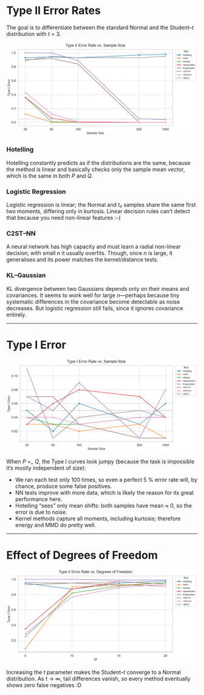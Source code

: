 # Type II Error Rates

The goal is to differentiate between the standard Normal and the Student–_t_ distribution with _t_ = 3.

![Empirical Type II error rates (Normal vs. t₃) as sample size increases.](tests/images/type2_error_plot.png)

### Hotelling  
Hotelling constantly predicts as if the distributions are the same, because the method is linear and basically checks only the sample mean vector, which is the same in both _P_ and _Q_.

### Logistic Regression  
Logistic regression is linear; the Normal and _t₃_ samples share the same first two moments, differing only in kurtosis. Linear decision rules can’t detect that because you need non-linear features :-(

### C2ST–NN  
A neural network has high capacity and must learn a radial non-linear decision; with small _n_ it usually overfits. Though, once _n_ is large, it generalises and its power matches the kernel/distance tests.

### KL–Gaussian  
KL divergence between two Gaussians depends only on their means and covariances. It seems to work well for large _n_—perhaps because tiny systematic differences in the covariance become detectable as noise decreases. But logistic regression still fails, since it ignores covariance entirely.

---

# Type I Error

![Empirical Type I error rates (when _P_=_Q_) across sample sizes.](tests/images/type1_error_plot.png)

When _P_ =_ _Q_, the Type I curves look jumpy (because the task is impossible it’s mostly independent of size):

- We ran each test only 100 times, so even a perfect 5 % error rate will, by chance, produce some false positives.
- NN tests improve with more data, which is likely the reason for its great performance here.
- Hotelling “sees” only mean shifts: both samples have mean ≈ 0, so the error is due to noise.
- Kernel methods capture all moments, including kurtosis; therefore energy and MMD do pretty well.

---

# Effect of Degrees of Freedom

![Type II error rate vs. degrees of freedom ν (fixed sample size).](tests/images/dof_sweep_plot.png)

Increasing the _t_ parameter makes the Student–_t_ converge to a Normal distribution. As _t_ → ∞, tail differences vanish, so every method eventually shows zero false negatives :D
